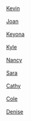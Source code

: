 <html>
    <a href="Kevin.html">Kevin</a><br><br>
    <a href="Joan.html">Joan</a><br><br>
    <a href="Keyona.html">Keyona</a><br><br>
    <a href="Kyle.html">Kyle</a><br><br>
    <a href="Nancy.html">Nancy</a><br><br>
    <a href="Sara.html">Sara</a><br><br>
    <a href="Cathy.html">Cathy</a><br><br>
    <a href="Cole.html">Cole</a><br><br>
    <a href="Denise.html">Denise</a>
</html>
